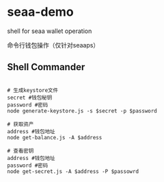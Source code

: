 # seaa-demo

shell for seaa wallet operation

命令行钱包操作（仅针对seaaps）

## Shell Commander

```shell

# 生成keystore文件
secret #钱包秘钥
password #密码
node generate-keystore.js -s $secret -p $password

# 获取资产
address #钱包地址
node get-balance.js -A $address

# 查看密钥
address #钱包地址
password #密码
node get-secret.js -A $address -P $passowrd

```
